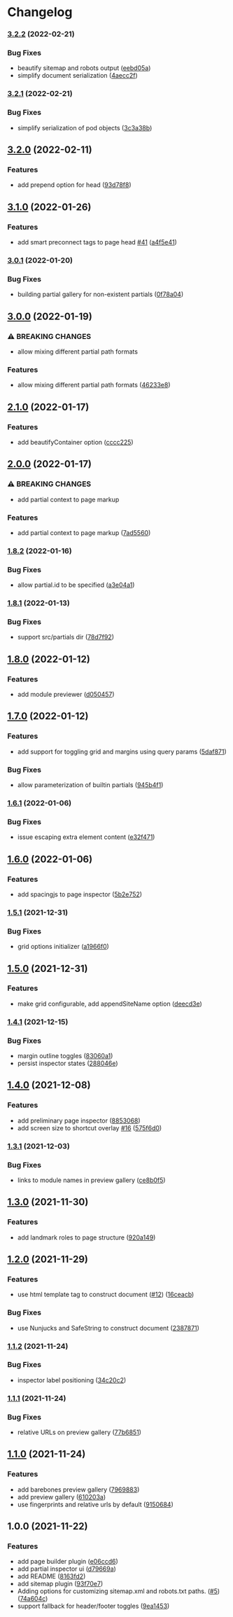 # Changelog

### [3.2.2](https://www.github.com/blinkk/amagaki-plugin-page-builder/compare/v3.2.1...v3.2.2) (2022-02-21)


### Bug Fixes

* beautify sitemap and robots output ([eebd05a](https://www.github.com/blinkk/amagaki-plugin-page-builder/commit/eebd05a86029e5e3b72cdf0f7a74c8d948932118))
* simplify document serialization ([4aecc2f](https://www.github.com/blinkk/amagaki-plugin-page-builder/commit/4aecc2fd9862323089f02fa6e90743f3087b9a4c))

### [3.2.1](https://www.github.com/blinkk/amagaki-plugin-page-builder/compare/v3.2.0...v3.2.1) (2022-02-21)


### Bug Fixes

* simplify serialization of pod objects ([3c3a38b](https://www.github.com/blinkk/amagaki-plugin-page-builder/commit/3c3a38bfd4603ddb8cae91ea5730a359115ad7c1))

## [3.2.0](https://www.github.com/blinkk/amagaki-plugin-page-builder/compare/v3.1.0...v3.2.0) (2022-02-11)


### Features

* add prepend option for head ([93d78f8](https://www.github.com/blinkk/amagaki-plugin-page-builder/commit/93d78f88836c1e3bed68fd498da4db8bd1b38beb))

## [3.1.0](https://www.github.com/blinkk/amagaki-plugin-page-builder/compare/v3.0.1...v3.1.0) (2022-01-26)


### Features

* add smart preconnect tags to page head [#41](https://www.github.com/blinkk/amagaki-plugin-page-builder/issues/41) ([a4f5e41](https://www.github.com/blinkk/amagaki-plugin-page-builder/commit/a4f5e414d65e61ad7fbc2cd535f245e696899535))

### [3.0.1](https://www.github.com/blinkk/amagaki-plugin-page-builder/compare/v3.0.0...v3.0.1) (2022-01-20)


### Bug Fixes

* building partial gallery for non-existent partials ([0f78a04](https://www.github.com/blinkk/amagaki-plugin-page-builder/commit/0f78a0481e3184f3d258e7f53c5397fdde0b277e))

## [3.0.0](https://www.github.com/blinkk/amagaki-plugin-page-builder/compare/v2.1.0...v3.0.0) (2022-01-19)


### ⚠ BREAKING CHANGES

* allow mixing different partial path formats

### Features

* allow mixing different partial path formats ([46233e8](https://www.github.com/blinkk/amagaki-plugin-page-builder/commit/46233e87b29a1f1fe13854900f81602d4aedfd33))

## [2.1.0](https://www.github.com/blinkk/amagaki-plugin-page-builder/compare/v2.0.0...v2.1.0) (2022-01-17)


### Features

* add beautifyContainer option ([cccc225](https://www.github.com/blinkk/amagaki-plugin-page-builder/commit/cccc225002599f5c464db948f4cecf43db384a01))

## [2.0.0](https://www.github.com/blinkk/amagaki-plugin-page-builder/compare/v1.8.2...v2.0.0) (2022-01-17)


### ⚠ BREAKING CHANGES

* add partial context to page markup

### Features

* add partial context to page markup ([7ad5560](https://www.github.com/blinkk/amagaki-plugin-page-builder/commit/7ad5560b99b6d8be1df3910cb186c2c82d1f1bd7))

### [1.8.2](https://www.github.com/blinkk/amagaki-plugin-page-builder/compare/v1.8.1...v1.8.2) (2022-01-16)


### Bug Fixes

* allow partial.id to be specified ([a3e04a1](https://www.github.com/blinkk/amagaki-plugin-page-builder/commit/a3e04a1e1fd99b84cf203670112b0612fac25da7))

### [1.8.1](https://www.github.com/blinkk/amagaki-plugin-page-builder/compare/v1.8.0...v1.8.1) (2022-01-13)


### Bug Fixes

* support src/partials dir ([78d7f92](https://www.github.com/blinkk/amagaki-plugin-page-builder/commit/78d7f9224a79a02b649b883a2af550aa4a592da7))

## [1.8.0](https://www.github.com/blinkk/amagaki-plugin-page-builder/compare/v1.7.0...v1.8.0) (2022-01-12)


### Features

* add module previewer ([d050457](https://www.github.com/blinkk/amagaki-plugin-page-builder/commit/d050457015d4ea102b395b7ceacd0ece25156dc7))

## [1.7.0](https://www.github.com/blinkk/amagaki-plugin-page-builder/compare/v1.6.1...v1.7.0) (2022-01-12)


### Features

* add support for toggling grid and margins using query params ([5daf871](https://www.github.com/blinkk/amagaki-plugin-page-builder/commit/5daf87199594169bb44596e2608faad0bd861d89))


### Bug Fixes

* allow parameterization of builtin partials ([945b4f1](https://www.github.com/blinkk/amagaki-plugin-page-builder/commit/945b4f13a1553ea4743a610cd50e88ee40be61dd))

### [1.6.1](https://www.github.com/blinkk/amagaki-plugin-page-builder/compare/v1.6.0...v1.6.1) (2022-01-06)


### Bug Fixes

* issue escaping extra element content ([e32f471](https://www.github.com/blinkk/amagaki-plugin-page-builder/commit/e32f47151949005b7df114bf5de42332ff52843e))

## [1.6.0](https://www.github.com/blinkk/amagaki-plugin-page-builder/compare/v1.5.1...v1.6.0) (2022-01-06)


### Features

* add spacingjs to page inspector ([5b2e752](https://www.github.com/blinkk/amagaki-plugin-page-builder/commit/5b2e7520542b9040a3ba08544728a1a5c6e55462))

### [1.5.1](https://www.github.com/blinkk/amagaki-plugin-page-builder/compare/v1.5.0...v1.5.1) (2021-12-31)


### Bug Fixes

* grid options initializer ([a1966f0](https://www.github.com/blinkk/amagaki-plugin-page-builder/commit/a1966f0ab6de07f92922c3f43d85481a36716910))

## [1.5.0](https://www.github.com/blinkk/amagaki-plugin-page-builder/compare/v1.4.1...v1.5.0) (2021-12-31)


### Features

* make grid configurable, add appendSiteName option ([deecd3e](https://www.github.com/blinkk/amagaki-plugin-page-builder/commit/deecd3e99ead885fd66545e5f55a1918964950c3))

### [1.4.1](https://www.github.com/blinkk/amagaki-plugin-page-builder/compare/v1.4.0...v1.4.1) (2021-12-15)


### Bug Fixes

* margin outline toggles ([83060a1](https://www.github.com/blinkk/amagaki-plugin-page-builder/commit/83060a1683aea2c04873ce82317db8ccb31daf66))
* persist inspector states ([288046e](https://www.github.com/blinkk/amagaki-plugin-page-builder/commit/288046eca6d2d46a0909bf247fa85a5ad7d6da3b))

## [1.4.0](https://www.github.com/blinkk/amagaki-plugin-page-builder/compare/v1.3.1...v1.4.0) (2021-12-08)


### Features

* add preliminary page inspector ([8853068](https://www.github.com/blinkk/amagaki-plugin-page-builder/commit/8853068ea1b56f6493672004c1e033638c4603a6))
* add screen size to shortcut overlay [#16](https://www.github.com/blinkk/amagaki-plugin-page-builder/issues/16) ([575f6d0](https://www.github.com/blinkk/amagaki-plugin-page-builder/commit/575f6d0d7606bb8497637aa533f5704c293d717c))

### [1.3.1](https://www.github.com/blinkk/amagaki-plugin-page-builder/compare/v1.3.0...v1.3.1) (2021-12-03)


### Bug Fixes

* links to module names in preview gallery ([ce8b0f5](https://www.github.com/blinkk/amagaki-plugin-page-builder/commit/ce8b0f50f31dbbd9bb3c6e8b490d235c40e65aad))

## [1.3.0](https://www.github.com/blinkk/amagaki-plugin-page-builder/compare/v1.2.0...v1.3.0) (2021-11-30)


### Features

* add landmark roles to page structure ([920a149](https://www.github.com/blinkk/amagaki-plugin-page-builder/commit/920a1496647d69397a7a9e55966ce6be9a4864b9))

## [1.2.0](https://www.github.com/blinkk/amagaki-plugin-page-builder/compare/v1.1.2...v1.2.0) (2021-11-29)


### Features

* use html template tag to construct document ([#12](https://www.github.com/blinkk/amagaki-plugin-page-builder/issues/12)) ([16ceacb](https://www.github.com/blinkk/amagaki-plugin-page-builder/commit/16ceacbd2597f3fe7c0270b274a25730075ffe2e))


### Bug Fixes

* use Nunjucks and SafeString to construct document ([2387871](https://www.github.com/blinkk/amagaki-plugin-page-builder/commit/2387871b8ccef7a06b19159b3a2ad96fd2265695))

### [1.1.2](https://www.github.com/blinkk/amagaki-plugin-page-builder/compare/v1.1.1...v1.1.2) (2021-11-24)


### Bug Fixes

* inspector label positioning ([34c20c2](https://www.github.com/blinkk/amagaki-plugin-page-builder/commit/34c20c235ff0958bc59ba4408d30cd97e421828f))

### [1.1.1](https://www.github.com/blinkk/amagaki-plugin-page-builder/compare/v1.1.0...v1.1.1) (2021-11-24)


### Bug Fixes

* relative URLs on preview gallery ([77b6851](https://www.github.com/blinkk/amagaki-plugin-page-builder/commit/77b6851f4adcd88718accc8269e0533415fc7755))

## [1.1.0](https://www.github.com/blinkk/amagaki-plugin-page-builder/compare/v1.0.0...v1.1.0) (2021-11-24)


### Features

* add barebones preview gallery ([7969883](https://www.github.com/blinkk/amagaki-plugin-page-builder/commit/7969883c2b0735b6f2f23a012344274f20260b40))
* add preview gallery ([610203a](https://www.github.com/blinkk/amagaki-plugin-page-builder/commit/610203ae55c35f6f9caa166e0487a886db048579))
* use fingerprints and relative urls by default ([9150684](https://www.github.com/blinkk/amagaki-plugin-page-builder/commit/9150684564a35973545778b98e2ff2c8ddab99d6))

## 1.0.0 (2021-11-22)


### Features

* add page builder plugin ([e06ccd6](https://www.github.com/blinkk/amagaki-plugin-page-builder/commit/e06ccd6aac07ec4d2f1a5db8d82b12c2ebf10e8d))
* add partial inspector ui ([d79669a](https://www.github.com/blinkk/amagaki-plugin-page-builder/commit/d79669ac092203d33b69443261f0d60528a9499e))
* add README ([8163fd2](https://www.github.com/blinkk/amagaki-plugin-page-builder/commit/8163fd27d7a60c6685e412da021f56b47d75cb65))
* add sitemap plugin ([93f70e7](https://www.github.com/blinkk/amagaki-plugin-page-builder/commit/93f70e78efafc4fc4c5a15d0fb22cce2a90ca25a))
* Adding options for customizing sitemap.xml and robots.txt paths. ([#5](https://www.github.com/blinkk/amagaki-plugin-page-builder/issues/5)) ([74a604c](https://www.github.com/blinkk/amagaki-plugin-page-builder/commit/74a604c2acbd349081374fe06cb6cb7e341b8943))
* support fallback for header/footer toggles ([9ea1453](https://www.github.com/blinkk/amagaki-plugin-page-builder/commit/9ea14531a7b3c6fd86ae9f9564196b07a73853c8))
